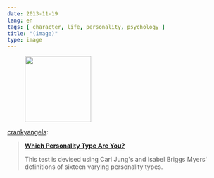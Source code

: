 ```yaml
---
date: 2013-11-19
lang: en
tags: [ character, life, personality, psychology ]
title: "(image)"
type: image
---
```


<figure>
<a
href="https://hugo.ferreira.cc/crankyangela-which-personality-type-are-you/attachment/315/"
rel="attachment"><img
src="/wp-content/uploads/2013/11/tumblr_mwav5j0gmc1qanj4so1_1280-150x150.jpg"
width="150" height="150" /></a></figure>

[crankyangela](http://crankyangela.tumblr.com/post/67360065556/which-personality-type-are-you-this-test-is):

> **[Which Personality Type Are
> You?](http://www.lifehack.org/articles/lifestyle/which-personality-type-are-you.html "Which Personality Type Are You?")**
>
> This test is devised using Carl Jung's and Isabel Briggs Myers'
> definitions of sixteen varying personality types.

